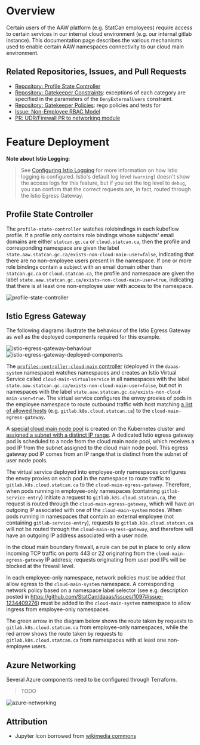 # Overview

Certain users of the AAW platform (e.g. StatCan employees) require access to certain services in our internal cloud environment (e.g. our internal gitlab instance). This documentation page describes the various mechanisms used to enable certain AAW namespaces connectivity to our cloud main environment.

## Related Repositories, Issues, and Pull Requests

- [Repository: Profile State Controller](https://github.com/StatCan/aaw-profile-state-controller)
- [Repository: Gatekeeper Constraints](https://github.com/StatCan/aaw-gatekeeper-constraints/blob/main/deny-external-users/constraint.yaml): exceptions of each category are specified in the parameters of the `DenyExternalUsers` constraint.
- [Repository: Gatekeeper Policies](https://github.com/StatCan/gatekeeper-policies/pull/46): rego policies and tests for
- [Issue: Non-Employee RBAC Model](https://github.com/StatCan/daaas/issues/1335)
- [PR: UDR/Firewall PR to networking module](https://gitlab.k8s.cloud.statcan.ca/cloudnative/aaw/modules/terraform-azure-statcan-aaw-network/-/merge_requests/17)

# Feature Deployment

**Note about Istio Logging**:
> See [Configuring Istio Logging](https://cloudnative.pages.cloud.statcan.ca/en/documentation/monitoring-surveillance/logging/istio/) for more information on how Istio logging is configured. Istio's default log level (`warning`) doesn't show the access logs for this feature, but if you set the log level to `debug`, you can confirm that the correct requests are, in fact, routed through the Istio Egress Gateway.

## Profile State Controller

The `profile-state-controller` watches rolebindings in each kubeflow profile. If a profile only contains role bindings whose subjects' email domains are either `statcan.gc.ca` or `cloud.statcan.ca`, then the profile and corresponding namespace are given the label `state.aaw.statcan.gc.ca/exists-non-cloud-main-user=false`, indicating that there are no non-employee users present in the namespace. If one or more role bindings contain a subject with an email domain other than `statcan.gc.ca` or `cloud.statcan.ca`, the profile and namespace are given the label `state.aaw.statcan.gc.ca/exists-non-cloud-main-user=true`, indicating that there is at least one non-employee user with access to the namespace.

![profile-state-controller](cloud_main_connectivity_profile_state_controller.png)

## Istio Egress Gateway

The following diagrams illustrate the behaviour of the Istio Egress Gateway as well as the deployed components required for this example.

![istio-egress-gateway-behaviour](cloud_main_connectivity_egress_gateway_behaviour.png)
![istio-egress-gateway-deployed-components](cloud_main_connectivity_egress_gateway_deployed_components.png)

The [`profiles-controller-cloud-main` controller](https://github.com/StatCan/aaw-kubeflow-profiles-controller/blob/main/cmd/cloud-main.go) (deployed in the `daaas-system` namespace) watches namespaces and creates an Istio Virtual Service called `cloud-main-virtualservice` in all namespaces with the label `state.aaw.statcan.gc.ca/exists-non-cloud-main-user=false`, but not in namespaces with the label `state.aaw.statcan.gc.ca/exists-non-cloud-main-user=true`. The virtual service configures the envoy proxies of pods in the employee namespace to route outbound traffic with host matching [a list of allowed hosts](https://github.com/StatCan/aaw-kubeflow-profiles-controller/blob/main/cmd/cloud-main.go#L149-L151) (e.g. `gitlab.k8s.cloud.statcan.ca`) to the `cloud-main-egress-gateway`.


A [special cloud main node pool](https://github.com/StatCan/terraform-azure-statcan-aaw-environment/blob/main/01-infrastructure.tf#L231-L256) is created on the Kubernetes cluster and [assigned a subnet with a distinct IP range](https://github.com/StatCan/terraform-azure-statcan-aaw-network/blob/ce5f4f32bfc72586c9289b4bb62ab9aeeae03b2e/aks.tf#L39-L47). A dedicated Istio egress gateway pod is scheduled to a node from the cloud main node pool, which receives a pod IP from the subnet assigned to the cloud main node pool. This egress gateway pod IP comes from an IP range that is distinct from the subnet of user node pools.

The virtual service deployed into employee-only namespaces configures the envoy proxies on each pod in the namespace to route traffic to `gitlab.k8s.cloud.statcan.ca` to the `cloud-main-egress-gateway`. Therefore, when pods running in employee-only namespaces (containing `gitlab-service-entry`) initiate a request to `gitlab.k8s.cloud.statcan.ca`, the request is routed through the `cloud-main-egress-gateway`, which will have an outgoing IP associated with one of the `cloud-main-system` nodes. When pods running in namespaces that contain an external employee (not containing `gitlab-service-entry`), requests to `gitlab.k8s.cloud.statcan.ca` will not be routed through the `cloud-main-egress-gateway`, and therefore will have an outgoing IP address associated with a user node.

In the cloud main boundary firewall, a rule can be put in place to only allow incoming TCP traffic on ports 443 or 22 originating from the `cloud-main-egress-gateway` IP address; requests originating from user pod IPs will be blocked at the firewall level.

In each employee-only namespace, network policies must be added that allow egress to the `cloud-main-system` namespace. A corresponding network policy based on a namespace label selector (see e.g. description posted in  https://github.com/StatCan/daaas/issues/1097#issue-1234409276) must be added to the `cloud-main-system` namespace to allow ingress from employee-only namespaces.

The green arrow in the diagram below shows the route taken by requests to `gitlab.k8s.cloud.statcan.ca` from employee-only namespaces, while the red arrow shows the route taken by requests to `gitlab.k8s.cloud.statcan.ca` from namespaces with at least one non-employee users.


## Azure Networking

Several Azure components need to be configured through Terraform.

> TODO

![azure-networking](cloud_main_connectivity_azure_network.png)


## Attribution

- Jupyter Icon borrowed from [wikimedia commons](https://commons.wikimedia.org/wiki/File:Jupyter_logo.svg)
